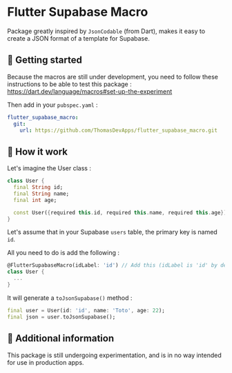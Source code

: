 <!--
This README describes the package. If you publish this package to pub.dev,
this README's contents appear on the landing page for your package.

For information about how to write a good package README, see the guide for
[writing package pages](https://dart.dev/tools/pub/writing-package-pages).

For general information about developing packages, see the Dart guide for
[creating packages](https://dart.dev/guides/libraries/create-packages)
and the Flutter guide for
[developing packages and plugins](https://flutter.dev/to/develop-packages).
-->
# Flutter Supabase Macro

Package greatly inspired by `JsonCodable` (from Dart), makes it easy to create a JSON format of a template for Supabase.

## 🚀 Getting started

Because the macros are still under development, you need to follow these instructions to be able to test this package : https://dart.dev/language/macros#set-up-the-experiment

Then add in your `pubspec.yaml` : 

```yaml
flutter_supabase_macro:
  git:
    url: https://github.com/ThomasDevApps/flutter_supabase_macro.git
```

## 🔎 How it work
Let's imagine the User class :

```dart
class User {
  final String id;
  final String name;
  final int age;

  const User({required this.id, required this.name, required this.age});
}
```
Let's assume that in your Supabase `users` table, the primary key is named `id`.

All you need to do is add the following : 

```dart
@FlutterSupabaseMacro(idLabel: 'id') // Add this (idLabel is 'id' by default)
class User {
  ...
}
```
It will generate a `toJsonSupabase()` method : 

```dart
final user = User(id: 'id', name: 'Toto', age: 22);
final json = user.toJsonSupabase();
```

## 📖 Additional information

This package is still undergoing experimentation, and is in no way intended for use in production apps.
